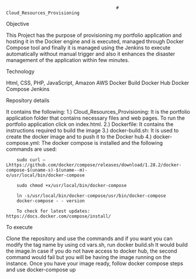                                               # Cloud_Resources_Provisioning


Objective

  This Project has the purpose of provisioning my portfolio application and hosting it in the Docker engine and is executed, managed   through Docker Compose tool and finally it is managed using the Jenkins to execute automatically without manual trigger and also     it enhances the disaster management of the application within few minutes. 

Technology

  Html, CSS, PHP, JavaScript, 
  Amazon AWS
  Docker Build
  Docker Hub
  Docker Compose
  Jenkins

Repository details

  It contains the following:
  1.) Cloud_Resources_Provisioning: It is the portfolio application folder that contains necessary files and web pages. To run the         portfolio application click on index.html. 
  2.) Dockerfile: It contains the instructions required to build the image
  3.) docker-build.sh: It is used to create the docker image and to push it to the Docker hub
  4.) docker-compose.yml:  The docker compose is installed and the following commands are used:
        
        sudo curl –Lhttps://github.com/docker/compose/releases/download/1.28.2/docker-compose-$(uname-s)-$(uname--m)-                       o/usr/local/bin/docker-compose
        
        sudo chmod +x/usr/local/bin/docker-compose
        
        ln -s/usr/local/bin/docker-compose/usr/bin/docker-compose
        docker-compose - - version

        To check for latest updates:  https://docs.docker.com/compose/install/ 



To execute 

  Clone the repository and use the commands and if you want you can modify the tag name by using cd vars.sh, run docker build.sh
  It would build the image.In case if you do not have access to docker hub, the second command would fail but you will be having the   image running on the instance. Once you have your image ready, follow docker compose steps and use docker-compose up





